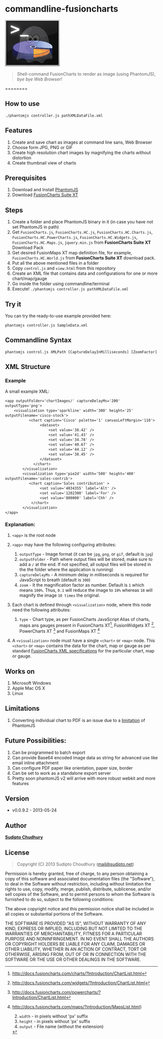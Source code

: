 commandline-fusioncharts
========================

![commandline-fusioncharts-logo](phantomJSFC.jpg)

> Shell-command FusionCharts to render as image (using PhantomJS), *bye bye Web Browser!*

========

## How to use 

	./phantomjs controller.js pathXMLDataFile.xml
	

## Features
1. Create and save chart as images at command line sans, Web Browser
2. Choose form JPG, PNG or GIF
2. Create high resolution chart images by magnifying the charts without distortion
3. Create thumbnail view of charts



## Prerequisites

1. Download and Install [PhantomJS](http://phantomjs.org/download.html)
2. Download [FusionCharts Suite XT](http://www.fusioncharts.com/downlaod)


## Steps

1. Create a folder and place PhantomJS binary in it (in case you have not set PhantomJS in path)
1. Get `FusionCharts.js`, `FusionCharts.HC.js`, `FusionCharts.HC.Charts.js`, `FusionCharts.HC.PowerCharts.js`, `FusionCharts.HC.Widgets.js`, `FusionCharts.HC.Maps.js`, `jquery.min.js` from **FusionCharts Suite XT** Download Pack
2. Get desired FusionMaps XT map definition file, for example, `FusionCharts.HC.World.js` from **FusionCharts Suite XT** download pack.
3. Put all the above mentioned files in a folder
4. Copy `control.js` and `view.html` from this repository
5. Create an XML file that contains data and configurations for one or more chart/map/gauge
6. Go inside the folder using commandline/terminal 
7. Execute! `./phantomjs controller.js pathXMLDataFile.xml`
	

## Try it

You can try the ready-to-use example provided here:

	phantomjs controller.js SampleData.xml



## Commandline Syntax
	phantomjs control.js XMLPath [CaptureDelayInMilliseconds] [ZoomFactor]


## XML Structure

### Example
A small example XML:

	<app outputFolder='chartImages/' captureDelayMs='200' outputType='png'>
		<visualization type='sparkline' width='300' height='25' outputFilename='cisco-stock'>
        	   <chart caption='Cisco' palette='1' canvasLeftMargin='110'>
        			<dataset>
        				<set value='38.42' />
	        			<set value='41.43' />
    	    			<set value='34.78' />
        				<set value='40.67' />
        				<set value='44.12' />
        				<set value='38.45' />
 	             	</dataset>
    	         </chart>
        	</visualization>
			<visualization type='pie2d' width='500' height='400' outputFilename='sales-contrib'>
        	   <chart caption='Sales contribution' >
        			<set value='4034355' label='Alt' />
        			<set value='1202300' label='For' />
        			<set value='800000' label='Chh' />
             	</chart>
        	</visualization>
	</app>

### Explanation:

1. `<app>` is the root node
2. `<app>` may have the following configuring attributes:
      1. `outputType` - Image format (it can be `jpg`, `png`, or `gif`, default is `jpg`)
      2. `outputFolder` - Path where output files will be stored, make sure to add a `/` at the end. If not specified, all output files will be stored in the the folder where the application is running)
      3. `captureDelayMs` - A minimum delay in milliseconds is required for JavaScript to breath (default is `300`)
      4. `zoom` - It the magnification factor as number. Default is `1` which means `100%`. Thus, `0.1` will reduce the image to `10%` whereas `10` will magnify the image `10 times` the original.

3. Each chart is defined through `<visualization>` node, where this node need the following attributes: 
    1. `type` - Chart type, as per FusionCharts JavaScript Alias of charts, maps ans gauges present in  FusionCharts XT[^1], FusionWidgets XT [^2], PowerCharts XT [^3] and FusionMaps XT [^4]
    
[^1]: http://docs.fusioncharts.com/charts/?Introduction/ChartList.html

[^2]: http://docs.fusioncharts.com/widgets/?Introduction/ChartList.html

[^3]: http://docs.fusioncharts.com/powercharts/?Introduction/ChartList.html

[^4]: http://docs.fusioncharts.com/maps/?introduction/MapsList.html)
        
    2. `width` - in pixels without 'px' suffix
    3. `height` - in pixels without 'px' suffix
    4. `output`  - File name (without the extension)
 

4. A `<visualization>` node must have a single `<chart>` or `<map>` node. This `<chart>` or `<map>` contains the data for the chart, map or gauge as per standard [FusionCharts XML specifications](http://docs.fusioncharts.com/) for the particular chart, map or gauge.



## Works on 
1. Microsoft Windows 
2. Apple Mac OS X
3. Linux


## Limitations
1. Converting individual chart to PDF is an issue due to a [limitation](https://github.com/ariya/phantomjs/issues/10465) of PhantomJS


## Future Possibilities:

1. Can be programmed to batch export
6. Can provide Base64 encoded image data as string for advanced use like email inline attachment
7. Can configure PDF paper like orientation, paper size, border
8. Can be set to work as a standalone export server 
9. Pretty soon phantomJS v2 will arrive with more robust webkit and more features


## Version
* v0.0.9.2 - 2013-05-24



## Author
[**Sudipto Chudhury**](example@example.com)


## License
> Copyright (C) 2013 Sudipto Choudhury (mail@sudipto.net)

Permission is hereby granted, free of charge, to any person obtaining a copy of this software and associated documentation files (the "Software"), to deal in the Software without restriction, including without limitation the rights to use, copy, modify, merge, publish, distribute, sublicense, and/or sell copies of the Software, and to permit persons to whom the Software is furnished to do so, subject to the following conditions:

The above copyright notice and this permission notice shall be included in all copies or substantial portions of the Software.

THE SOFTWARE IS PROVIDED "AS IS", WITHOUT WARRANTY OF ANY KIND, EXPRESS OR IMPLIED, INCLUDING BUT NOT LIMITED TO THE WARRANTIES OF MERCHANTABILITY, FITNESS FOR A PARTICULAR PURPOSE AND NONINFRINGEMENT. IN NO EVENT SHALL THE AUTHORS OR COPYRIGHT HOLDERS BE LIABLE FOR ANY CLAIM, DAMAGES OR OTHER LIABILITY, WHETHER IN AN ACTION OF CONTRACT, TORT OR OTHERWISE, ARISING FROM, OUT OF OR IN CONNECTION WITH THE SOFTWARE OR THE USE OR OTHER DEALINGS IN THE SOFTWARE.




